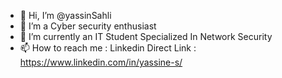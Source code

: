 - 👋 Hi, I’m @yassinSahli
- 👀 I’m a Cyber security enthusiast 
- 🌱 I’m currently an IT Student Specialized In Network Security
- 📫 How to reach me : Linkedin Direct Link : https://www.linkedin.com/in/yassine-s/

<!---
yassinSahli/yassinSahli is a ✨ special ✨ repository because its `README.md` (this file) appears on your GitHub profile.
You can click the Preview link to take a look at your changes.
--->
